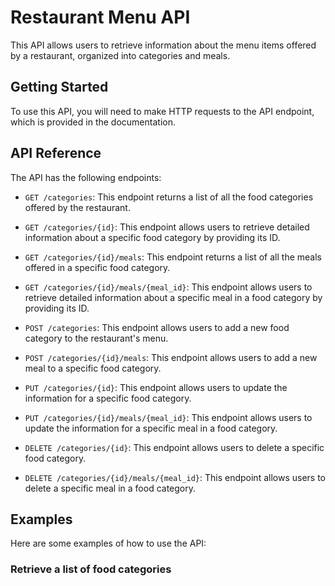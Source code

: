 # Restaurant Menu API

This API allows users to retrieve information about the menu items offered by a restaurant, organized into categories and meals.

## Getting Started

To use this API, you will need to make HTTP requests to the API endpoint, which is provided in the documentation.

## API Reference

The API has the following endpoints:

* `GET /categories`: This endpoint returns a list of all the food categories offered by the restaurant.

* `GET /categories/{id}`: This endpoint allows users to retrieve detailed information about a specific food category by providing its ID.

* `GET /categories/{id}/meals`: This endpoint returns a list of all the meals offered in a specific food category.

* `GET /categories/{id}/meals/{meal_id}`: This endpoint allows users to retrieve detailed information about a specific meal in a food category by providing its ID.

* `POST /categories`: This endpoint allows users to add a new food category to the restaurant's menu.

* `POST /categories/{id}/meals`: This endpoint allows users to add a new meal to a specific food category.

* `PUT /categories/{id}`: This endpoint allows users to update the information for a specific food category.

* `PUT /categories/{id}/meals/{meal_id}`: This endpoint allows users to update the information for a specific meal in a food category.

* `DELETE /categories/{id}`: This endpoint allows users to delete a specific food category.

* `DELETE /categories/{id}/meals/{meal_id}`: This endpoint allows users to delete a specific meal in a food category.

## Examples

Here are some examples of how to use the API:

### Retrieve a list of food categories
